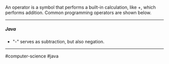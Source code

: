 An operator is a symbol that performs a built-in calculation, like +, which performs addition. Common programming operators are shown below.

---
##### Java

- "-" serves as subtraction, but also negation.

---
#computer-science #java